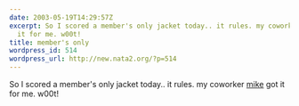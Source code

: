 ```yaml
---
date: 2003-05-19T14:29:57Z
excerpt: So I scored a member's only jacket today.. it rules. my coworker mike got
  it for me. w00t!
title: member's only
wordpress_id: 514
wordpress_url: http://new.nata2.org/?p=514
---
```


So I scored a member's only jacket today.. it rules. my coworker <a href="http://mikescompton.com">mike</a> got it for me. w00t!
